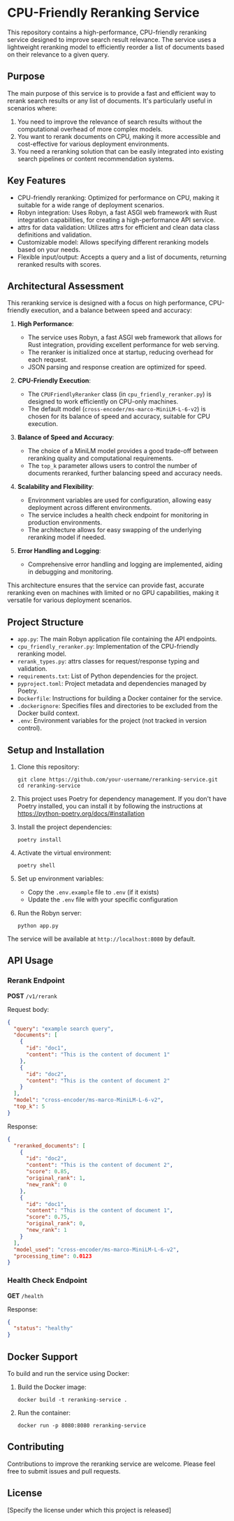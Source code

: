 # CPU-Friendly Reranking Service

This repository contains a high-performance, CPU-friendly reranking service designed to improve search result relevance. The service uses a lightweight reranking model to efficiently reorder a list of documents based on their relevance to a given query.

## Purpose

The main purpose of this service is to provide a fast and efficient way to rerank search results or any list of documents. It's particularly useful in scenarios where:

1. You need to improve the relevance of search results without the computational overhead of more complex models.
2. You want to rerank documents on CPU, making it more accessible and cost-effective for various deployment environments.
3. You need a reranking solution that can be easily integrated into existing search pipelines or content recommendation systems.

## Key Features

- CPU-friendly reranking: Optimized for performance on CPU, making it suitable for a wide range of deployment scenarios.
- Robyn integration: Uses Robyn, a fast ASGI web framework with Rust integration capabilities, for creating a high-performance API service.
- attrs for data validation: Utilizes attrs for efficient and clean data class definitions and validation.
- Customizable model: Allows specifying different reranking models based on your needs.
- Flexible input/output: Accepts a query and a list of documents, returning reranked results with scores.

## Architectural Assessment

This reranking service is designed with a focus on high performance, CPU-friendly execution, and a balance between speed and accuracy:

1. **High Performance**: 
   - The service uses Robyn, a fast ASGI web framework that allows for Rust integration, providing excellent performance for web serving.
   - The reranker is initialized once at startup, reducing overhead for each request.
   - JSON parsing and response creation are optimized for speed.

2. **CPU-Friendly Execution**:
   - The `CPUFriendlyReranker` class (in `cpu_friendly_reranker.py`) is designed to work efficiently on CPU-only machines.
   - The default model (`cross-encoder/ms-marco-MiniLM-L-6-v2`) is chosen for its balance of speed and accuracy, suitable for CPU execution.

3. **Balance of Speed and Accuracy**:
   - The choice of a MiniLM model provides a good trade-off between reranking quality and computational requirements.
   - The `top_k` parameter allows users to control the number of documents reranked, further balancing speed and accuracy needs.

4. **Scalability and Flexibility**:
   - Environment variables are used for configuration, allowing easy deployment across different environments.
   - The service includes a health check endpoint for monitoring in production environments.
   - The architecture allows for easy swapping of the underlying reranking model if needed.

5. **Error Handling and Logging**:
   - Comprehensive error handling and logging are implemented, aiding in debugging and monitoring.

This architecture ensures that the service can provide fast, accurate reranking even on machines with limited or no GPU capabilities, making it versatile for various deployment scenarios.

## Project Structure

- `app.py`: The main Robyn application file containing the API endpoints.
- `cpu_friendly_reranker.py`: Implementation of the CPU-friendly reranking model.
- `rerank_types.py`: attrs classes for request/response typing and validation.
- `requirements.txt`: List of Python dependencies for the project.
- `pyproject.toml`: Project metadata and dependencies managed by Poetry.
- `Dockerfile`: Instructions for building a Docker container for the service.
- `.dockerignore`: Specifies files and directories to be excluded from the Docker build context.
- `.env`: Environment variables for the project (not tracked in version control).

## Setup and Installation

1. Clone this repository:
   ```
   git clone https://github.com/your-username/reranking-service.git
   cd reranking-service
   ```

2. This project uses Poetry for dependency management. If you don't have Poetry installed, you can install it by following the instructions at https://python-poetry.org/docs/#installation

3. Install the project dependencies:
   ```
   poetry install
   ```

4. Activate the virtual environment:
   ```
   poetry shell
   ```

5. Set up environment variables:
   - Copy the `.env.example` file to `.env` (if it exists)
   - Update the `.env` file with your specific configuration

6. Run the Robyn server:
   ```
   python app.py
   ```

The service will be available at `http://localhost:8080` by default.

## API Usage

### Rerank Endpoint

**POST** `/v1/rerank`

Request body:
```json
{
  "query": "example search query",
  "documents": [
    {
      "id": "doc1",
      "content": "This is the content of document 1"
    },
    {
      "id": "doc2",
      "content": "This is the content of document 2"
    }
  ],
  "model": "cross-encoder/ms-marco-MiniLM-L-6-v2",
  "top_k": 5
}
```

Response:
```json
{
  "reranked_documents": [
    {
      "id": "doc2",
      "content": "This is the content of document 2",
      "score": 0.85,
      "original_rank": 1,
      "new_rank": 0
    },
    {
      "id": "doc1",
      "content": "This is the content of document 1",
      "score": 0.75,
      "original_rank": 0,
      "new_rank": 1
    }
  ],
  "model_used": "cross-encoder/ms-marco-MiniLM-L-6-v2",
  "processing_time": 0.0123
}
```

### Health Check Endpoint

**GET** `/health`

Response:
```json
{
  "status": "healthy"
}
```

## Docker Support

To build and run the service using Docker:

1. Build the Docker image:
   ```
   docker build -t reranking-service .
   ```

2. Run the container:
   ```
   docker run -p 8080:8080 reranking-service
   ```

## Contributing

Contributions to improve the reranking service are welcome. Please feel free to submit issues and pull requests.

## License

[Specify the license under which this project is released]
